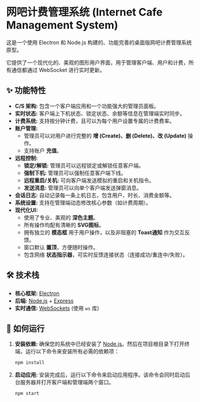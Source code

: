 # 网吧计费管理系统 (Internet Cafe Management System)

这是一个使用 Electron 和 Node.js 构建的、功能完善的桌面版网吧计费管理系统原型。

它提供了一个现代化的、美观的图形用户界面，用于管理客户端、用户和计费，所有通信都通过 WebSocket 进行实时更新。

## ✨ 功能特性

- **C/S 架构:** 包含一个客户端应用和一个功能强大的管理员面板。
- **实时状态:** 客户端上下机状态、锁定状态、余额等信息在管理端实时同步。
- **计费系统:** 支持按分钟计费，且可以为每个用户设置专属的计费费率。
- **账户管理:**
    - 管理员可以对用户进行完整的 **增 (Create)、删 (Delete)、改 (Update)** 操作。
    - 支持账户 **充值**。
- **远程控制:**
    - **锁定/解锁:** 管理员可以远程锁定或解锁任意客户端。
    - **强制下机:** 管理员可以强制任意客户端下线。
    - **远程重启/关机:** 可向客户端发送模拟的重启和关机指令。
    - **发送消息:** 管理员可以向单个客户端发送弹窗消息。
- **会话日志:** 自动记录每一条上机日志，包含用户、时长、消费金额等。
- **系统设置:** 支持在管理端动态修改核心参数（如计费周期）。
- **现代化UI:**
    - 使用了专业、美观的 **深色主题**。
    - 所有操作均配有清晰的 **SVG图标**。
    - 拥有独立的 **模态框** 用于用户操作，以及非阻塞的 **Toast通知** 作为交互反馈。
    - 窗口默认 **置顶**，方便随时操作。
    - 包含网络 **状态指示器**，可实时反馈连接状态（连接成功/重连中/失败）。

## 🛠️ 技术栈

- **核心框架:** [Electron](https://www.electronjs.org/)
- **后端:** [Node.js](https://nodejs.org/) + [Express](https://expressjs.com/)
- **实时通信:** [WebSockets](https://developer.mozilla.org/en-US/docs/Web/API/WebSockets_API) (使用 `ws` 库)

## 🚀 如何运行

1.  **安装依赖:**
    确保您的系统中已经安装了 [Node.js](https://nodejs.org/)。然后在项目根目录下打开终端，运行以下命令来安装所有必需的依赖项：
    ```bash
    npm install
    ```

2.  **启动应用:**
    安装完成后，运行以下命令来启动应用程序。该命令会同时启动后台服务器并打开客户端和管理端两个窗口。
    ```bash
    npm start
    ```
